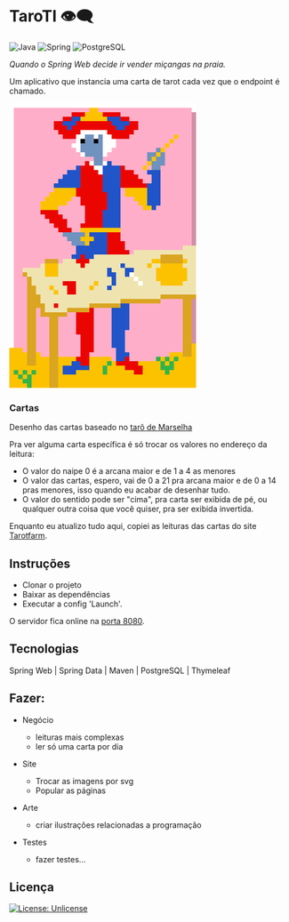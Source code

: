 # TaroTI 👁‍🗨

![Java](https://img.shields.io/static/v1?label=&message=java&color=ED8B00&logo=openjdk&logoColor=FFFFFF)
![Spring](https://img.shields.io/static/v1?label=&message=Spring&color=6DB33F&logo=Spring&logoColor=FFFFFF)
![PostgreSQL](https://img.shields.io/static/v1?label=&message=postgres&color=0064A5&logo=postgresql&logoColor=FFFFFF)

*Quando o Spring Web decide ir vender miçangas na praia.*

Um aplicativo que instancia uma carta de tarot cada vez que o endpoint é chamado.

![mago](/src/main/resources/static/img/maior/01.png)

### Cartas

Desenho das cartas baseado no [tarô de Marselha](https://pt.wikipedia.org/wiki/Tar%C3%B4_de_Marselha)

Pra ver alguma carta específica é só trocar os valores no endereço da leitura:
- O valor do naipe 0 é a arcana maior e de 1 a 4 as menores
- O valor das cartas, espero, vai de 0 a 21 pra arcana maior e de 0 a 14 pras menores, isso quando eu acabar de desenhar tudo.
- O valor do sentido pode ser "cima", pra carta ser exibida de pé, ou qualquer outra coisa que você quiser, pra ser exibida invertida.

Enquanto eu atualizo tudo aqui, copiei as leituras das cartas do site [Tarotfarm](https://tarotfarm.com.br/significados-das-78-cartas-do-tarot/).

## Instruções

- Clonar o projeto
- Baixar as dependências
- Executar a config 'Launch'.

O servidor fica online na [porta 8080](http://localhost:8080).

## Tecnologias

Spring Web | Spring Data | Maven | PostgreSQL | Thymeleaf

## Fazer:
- Negócio
    * leituras mais complexas
    * ler só uma carta por dia

- Site
    * Trocar as imagens por svg
    * Popular as páginas
    
- Arte
    * criar ilustrações relacionadas a programação

- Testes
    * fazer testes...

## Licença

[![License: Unlicense](https://img.shields.io/badge/license-Unlicense-blue.svg)](http://unlicense.org/)
